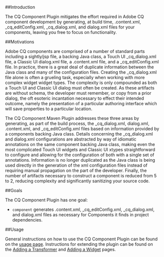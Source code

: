 ##Introduction

The CQ Component Plugin mitigates the effort required in Adobe CQ component development by generating, at build time, .content.xml, _cq_editConfig.xml, _cq_dialog.xml, and dialog.xml files for your components, leaving you free to focus on functionality.

##Motivations

Adobe CQ components are comprised of a number of standard parts including a sightly/jsp file, a backing Java class, a Touch UI _cq_dialog.xml file, a Classic UI dialog.xml file, a .content.xml file, and a _cq_editConfig.xml file. In practice, there is a great deal of duplicate information between the Java class and many of the configuration files. Creating the _cq_dialog.xml file alone is often a grueling task, especially when working with more complex widget widget types. The complexity is only compounded as both a Touch UI and Classic UI dialog must often be created.  As these artifacts are without schema, the developer must remember, or copy from a prior dialog, the oft esoteric incantation necessary to effect their intended outcome, namely the presentation of a particular authoring interface which will save properties to a particular location.

The CQ Component Maven Plugin addresses these three areas by generating, as part of the build process, the _cq_dialog.xml, dialog.xml, .content.xml, and _cq_editConfig.xml files based on information provided by a components backing Java class. Details concerning the _cq_dialog.xml and dialog.xml configurations are abstracted by way of idiomatic annotations on the same component backing Java class, making even the most complicated Touch UI widgets and Classic UI xtypes straightforward to configure and allowing for the configuration of both with a single set of annotations. Information is no longer duplicated as the Java class is being used directly in the generation of the xml configuration files instead of requiring manual propagation on the part of the developer. Finally, the number of artifacts necessary to construct a component is reduced from 5 to 2, reducing complexity and significantly sanitizing your source code.

##Goals

The CQ Component Plugin has one goal:

* `component` generates .content.xml, _cq_editConfig.xml, _cq_dialog.xml, and dialog.xml files as necessary for Components it finds in project dependencies.

##Usage

General instructions on how to use the CQ Component Plugin can be found on the [usage page](usage.html).  Instructions for
extending the plugin can be found on the [Adding a Transformer](adding-a-transformer.html) and [Adding a Widget](adding-a-widget.html)
pages.

